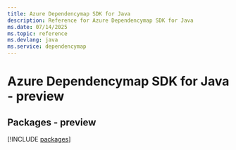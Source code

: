 ```yaml
---
title: Azure Dependencymap SDK for Java
description: Reference for Azure Dependencymap SDK for Java
ms.date: 07/14/2025
ms.topic: reference
ms.devlang: java
ms.service: dependencymap
---
```

# Azure Dependencymap SDK for Java - preview
## Packages - preview
[!INCLUDE [packages](dependencymap-index.md)]